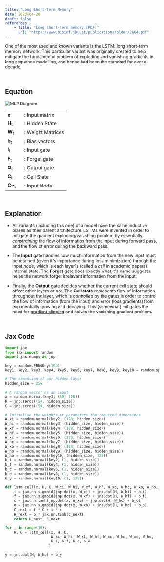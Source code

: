 ```yaml
---
title: "Long Short-Term Memory"
date: 2023-04-20
draft: false
references:
    - title: "Long short-term memory [PDF]"
      url: "https://www.bioinf.jku.at/publications/older/2604.pdf"
---
```


One of the most used and known variants is the LSTM: long short-term memory network. This particular variant was originally created to help mitigate the fundamental problem of exploding and vanishing gradients in long sequence modelling, and hence had been the standard for over a decade.

<br>

## Equation

![MLP Diagram](/images/lstm.png)

<table style="border-collapse: collapse;">
  <tr>
    <td style="padding-right: 20px; vertical-align: middle;"><strong>x</strong></td>
    <td style="vertical-align: middle;">: Input matrix</td>
  </tr>
  <tr>
    <td style="padding-right: 20px; vertical-align: middle;"><strong>H</strong><sub>t</sub></td>
    <td style="vertical-align: middle;">: Hidden State</td>
  </tr>
  <tr>
    <td style="padding-right: 20px; vertical-align: middle;"><strong>W</strong><sub>t</sub></td>
    <td style="vertical-align: middle;">: Weight Matrices</td>
  </tr>
  <tr>
    <td style="padding-right: 20px; vertical-align: middle;"><strong>b</strong><sub>t</sub></td>
    <td style="vertical-align: middle;">: Bias vectors</td>
  </tr>
  <tr>
    <td style="padding-right: 20px; vertical-align: middle;"><strong>I</strong><sub>t</sub></td>
    <td style="vertical-align: middle;">: Input gate</td>
  </tr>
  <tr>
    <td style="padding-right: 20px; vertical-align: middle;"><strong>F</strong><sub>t</sub></td>
    <td style="vertical-align: middle;">: Forget gate</td>
  </tr>
  <tr>
    <td style="padding-right: 20px; vertical-align: middle;"><strong>O</strong><sub>t</sub></td>
    <td style="vertical-align: middle;">: Output gate</td>
  </tr>
  <tr>
    <td style="padding-right: 20px; vertical-align: middle;"><strong>C</strong><sub>t</sub></td>
    <td style="vertical-align: middle;">: Cell State</td>
  </tr>
  <tr>
    <td style="padding-right: 20px; vertical-align: middle;"><strong>C~</strong><sub>t</sub></td>
    <td style="vertical-align: middle;">: Input Node</td>
  </tr>
</table>

<br>

## Explanation

- All variants (including this one) of a model have the same inductive biases as their parent architecture. LSTMs were invented in order to mitigate the gradient exploding/vanishing problem by essentially *constraining* the flow of information from the input during forward pass, and the flow of error during the backward pass.

- The **Input** gate handles how much information from the new input must be retained (given it's importance during loss minimization) through the input *node*, which is each layer's (called a *cell* in academic papers) internal state. The **Forget** gate does exactly what it's name suggests: helps the network forget irrelavant information from the input.

- Finally, the **Output** gate decides whether the current cell state should affect other layers or not. The **Cell state** represents flow of information throughout the layer, which is *controlled* by the gates in order to control the flow of information (from the input) and error (loss gradients) from exponentially growing and decaying. This (somewhat) mitigates the need for [gradient clipping](https://towardsdatascience.com/what-is-gradient-clipping-b8e815cdfb48) and solves the vanishing gradient problem.

<br>

## Jax Code

```python
import jax 
from jax import random
import jax.numpy as jnp

key = random.PRNGKey(100)
key1, key2, key3, key4, key5, key6, key7, key8, key9, key10 = random.split(key, num=10)

# The dimension of our hidden layer
hidden_size = 256

# A random vector as an input
x = random.normal(key1, (50, 128))
H = jnp.zeros((50, hidden_size))
C = jnp.zeros((50, hidden_size))

# Initialise the weights or parameters the required dimensions
W_xi = random.normal(key2, (128, hidden_size))
W_hi = random.normal(key3, (hidden_size, hidden_size))
W_xf = random.normal(key4, (128, hidden_size))
W_hf = random.normal(key5, (hidden_size, hidden_size))
W_xc = random.normal(key6, (128, hidden_size))
W_hc = random.normal(key7, (hidden_size, hidden_size))
W_xo = random.normal(key8, (128, hidden_size))
W_ho = random.normal(key9, (hidden_size, hidden_size))
W_ho = random.normal(key10, (hidden_size, 128))
b_i = random.normal(key2, (1, hidden_size))
b_f = random.normal(key4, (1, hidden_size))
b_c = random.normal(key6, (1, hidden_size))
b_o = random.normal(key8, (1, hidden_size))
b_y = random.normal(key10, (1, 128))

def lstm_cell(x, H, C, W_xi, W_hi, W_xf, W_hf, W_xc, W_hc, W_xo, W_ho, b_i, b_f, b_c, b_o):
    i = jax.nn.sigmoid(jnp.dot(x, W_xi) + jnp.dot(H, W_hi) + b_i)
    f = jax.nn.sigmoid(jnp.dot(x, W_xf) + jnp.dot(H, W_hf) + b_f)
    c = jax.nn.tanh(jnp.dot(x, W_xc) + jnp.dot(H, W_hc) + b_c)
    o = jax.nn.sigmoid(jnp.dot(x, W_xo) + jnp.dot(H, W_ho) + b_o)
    C_next = f * C + i * c
    H_next = o * jax.nn.tanh(C_next)
    return H_next, C_next

for _ in range(10):
    H, C = lstm_cell(x, H, C,
                     W_xi, W_hi, W_xf, W_hf, W_xc, W_hc, W_xo, W_ho, 
                     b_i, b_f, b_c, b_o
                    )

y = jnp.dot(H, W_ho) + b_y
```